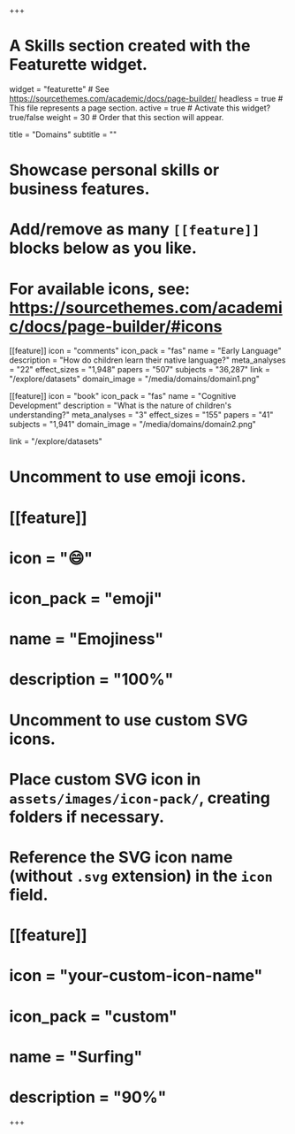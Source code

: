 +++
# A Skills section created with the Featurette widget.
widget = "featurette"  # See https://sourcethemes.com/academic/docs/page-builder/
headless = true  # This file represents a page section.
active = true  # Activate this widget? true/false
weight = 30  # Order that this section will appear.

title = "Domains"
subtitle = ""

# Showcase personal skills or business features.
# 
# Add/remove as many `[[feature]]` blocks below as you like.
# 
# For available icons, see: https://sourcethemes.com/academic/docs/page-builder/#icons

[[feature]]
  icon = "comments"
  icon_pack = "fas"
  name = "Early Language"
  description = "How do children learn their native language?"
  meta_analyses = "22"
  effect_sizes = "1,948"
  papers = "507"
  subjects = "36,287"
  link = "/explore/datasets"
  domain_image = "/media/domains/domain1.png"
  
[[feature]]
  icon = "book"
  icon_pack = "fas"
  name = "Cognitive Development"
  description = "What is the nature of children's understanding?"
  meta_analyses = "3"
  effect_sizes = "155"
  papers = "41"
  subjects = "1,941"
  domain_image = "/media/domains/domain2.png"

  link = "/explore/datasets"

# Uncomment to use emoji icons.
# [[feature]]
#  icon = ":smile:"
#  icon_pack = "emoji"
#  name = "Emojiness"
#  description = "100%"  

# Uncomment to use custom SVG icons.
# Place custom SVG icon in `assets/images/icon-pack/`, creating folders if necessary.
# Reference the SVG icon name (without `.svg` extension) in the `icon` field.
# [[feature]]
#  icon = "your-custom-icon-name"
#  icon_pack = "custom"
#  name = "Surfing"
#  description = "90%"

+++
